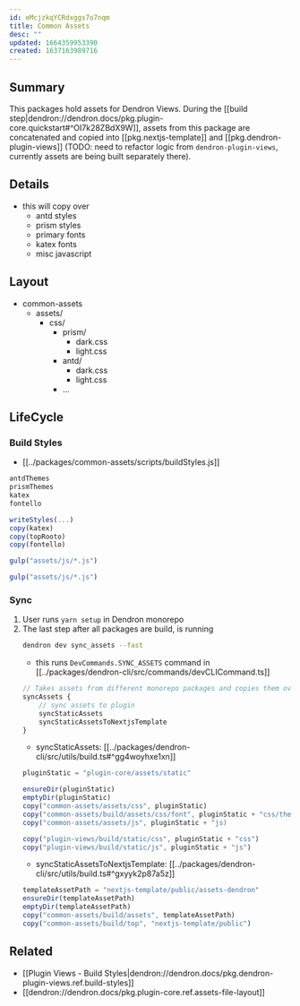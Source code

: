 ```yaml
---
id: eMcjzkqYCRdxggs7o7nqm
title: Common Assets
desc: ""
updated: 1664359953390
created: 1637163989716
---
```


## Summary

This packages hold assets for Dendron Views. During the [[build step|dendron://dendron.docs/pkg.plugin-core.quickstart#^OI7k28ZBdX9W]], assets from this package are concatenated and copied into [[pkg.nextjs-template]] and [[pkg.dendron-plugin-views]] (TODO: need to refactor logic from `dendron-plugin-views`, currently assets are being built separately there).


## Details
- this will copy over
  - antd styles
  - prism styles
  - primary fonts
  - katex fonts
  - misc javascript

## Layout

- common-assets
  - assets/
    - css/
      - prism/
        - dark.css
        - light.css
      - antd/
        - dark.css
        - light.css
      - ...

## LifeCycle

### Build Styles
- [[../packages/common-assets/scripts/buildStyles.js]]

```ts
antdThemes
prismThemes
katex
fontello

writeStyles(...)
copy(katex)
copy(topRooto)
copy(fontello)
```

```ts gen:theme
gulp("assets/js/*.js")
```

```ts build:js
gulp("assets/js/*.js")
```

### Sync
1. User runs `yarn setup` in Dendron monorepo
2. The last step after all packages are build, is running
   ```sh
   dendron dev sync_assets --fast
   ```
   - this runs `DevCommands.SYNC_ASSETS` command in [[../packages/dendron-cli/src/commands/devCLICommand.ts]]
   ```ts
   // Takes assets from different monorepo packages and copies them over to the plugin
   syncAssets {
       // sync assets to plugin
       syncStaticAssets
       syncStaticAssetsToNextjsTemplate
   }
   ```
   - syncStaticAssets: [[../packages/dendron-cli/src/utils/build.ts#^gg4woyhxe1xn]]
   ```ts
   pluginStatic = "plugin-core/assets/static"
   
   ensureDir(pluginStatic)
   emptyDir(pluginStatic)
   copy("common-assets/assets/css", pluginStatic)
   copy("common-assets/build/assets/css/font", pluginStatic + "css/themes/fonts")
   copy("common-assets/assets/js", pluginStatic + "js)

   copy("plugin-views/build/static/css", pluginStatic + "css")
   copy("plugin-views/build/static/js", pluginStatic + "js")
   
   ```
   - syncStaticAssetsToNextjsTemplate: [[../packages/dendron-cli/src/utils/build.ts#^gxyyk2p87a5z]]
   ```ts
   templateAssetPath = "nextjs-template/public/assets-dendron"
   ensureDir(templateAssetPath)
   emptyDir(templateAssetPath)
   copy("common-assets/build/assets", templateAssetPath)
   copy("common-assets/build/top", "nextjs-template/public")
   ```

## Related

- [[Plugin Views - Build Styles|dendron://dendron.docs/pkg.dendron-plugin-views.ref.build-styles]]
- [[dendron://dendron.docs/pkg.plugin-core.ref.assets-file-layout]]